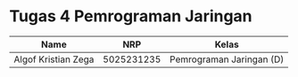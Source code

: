 # Tugas 4 Pemrograman Jaringan

| Name           | NRP        | Kelas     | 
| ---            | ---        | ----------| 
| Algof Kristian Zega | 5025231235 | Pemrograman Jaringan (D) |